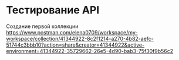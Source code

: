 # Тестирование API
Создание первой коллекции https://www.postman.com/elena0709/workspace/my-workspace/collection/41344922-8c2f1214-a270-4b82-aefc-51744c3bbb10?action=share&creator=41344922&active-environment=41344922-35729662-26e5-4d90-bab3-75f30f9b56c2
